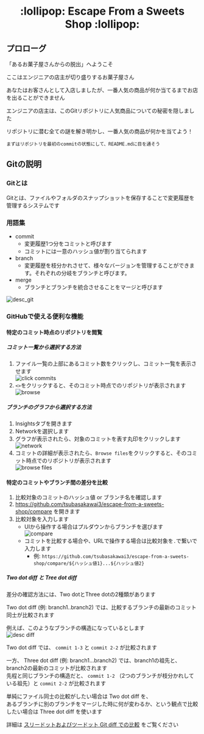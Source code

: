 <h1 align="center">:lollipop: Escape From a Sweets Shop :lollipop:</h1>

## プロローグ

「あるお菓子屋さんからの脱出」へようこそ

ここはエンジニアの店主が切り盛りするお菓子屋さん

あなたはお客さんとして入店しましたが、一番人気の商品が何か当てるまでお店を出ることができません

エンジニアの店主は、このGitリポジトリに人気商品についての秘密を隠しました

リポジトリに潜む全ての謎を解き明かし、一番人気の商品が何かを当てよう！

```
まずはリポジトリを最初のcommitの状態にして、README.mdに目を通そう
```

## Gitの説明
### Gitとは
Gitとは、ファイルやフォルダのスナップショットを保存することで変更履歴を管理するシステムです

### 用語集
- commit
  - 変更履歴1つ分をコミットと呼びます
  - コミットには一意のハッシュ値が割り当てられます
- branch
  - 変更履歴を枝分かれさせて、様々なバージョンを管理することができます。それぞれの分岐をブランチと呼びます。
- merge
  - ブランチとブランチを統合させることをマージと呼びます

![desc_git](./images/desc_git.png)

### GitHubで使える便利な機能
#### 特定のコミット時点のリポジトリを閲覧
##### コミット一覧から選択する方法
1. ファイル一覧の上部にあるコミット数をクリックし、コミット一覧を表示させます  
![click commits](./images/click_commits.png)
1. `<>`をクリックすると、そのコミット時点でのリポジトリが表示されます  
![browse](./images/browse.png)

##### ブランチのグラフから選択する方法
1. Insightsタブを開きます
1. Networkを選択します
1. グラフが表示されたら、対象のコミットを表す丸印をクリックします  
![network](./images/network.png)
1. コミットの詳細が表示されたら、`Browse files`をクリックすると、そのコミット時点でのリポジトリが表示されます  
![browse files](./images/browse_files.png)

#### 特定のコミットやブランチ間の差分を比較
1. 比較対象のコミットのハッシュ値 or ブランチ名を確認します
1. https://github.com/tsubasakawai3/escape-from-a-sweets-shop/compare を開きます
1. 比較対象を入力します
    - UIから操作する場合はプルダウンからブランチを選びます  
![compare](./images/compare.png)
    - コミットを比較する場合や、URLで操作する場合は比較対象を`.`で繋いで入力します
        - 例: `https://github.com/tsubasakawai3/escape-from-a-sweets-shop/compare/${ハッシュ値1}...${ハッシュ値2}`

##### Two dot diff と Tree dot diff
差分の確認方法には、Two dotとThree dotの2種類があります

Two dot diff (例: branch1..branch2) では、比較するブランチの最新のコミット同士が比較されます

例えば、このようなブランチの構造になっているとします  
![desc diff](./images/desc_diff.png)

Two dot diff では、 `commit 1-3` と `commit 2-2` が比較されます

一方、 Three dot diff (例: branch1...branch2) では、branch1の祖先と、branch2の最新のコミットが比較されます  
先程と同じブランチの構造だと、 `commit 1-2` （2つのブランチが枝分かれしている祖先）と `commit 2-2` が比較されます

単純にファイル同士の比較がしたい場合は Two dot diff を、  
あるブランチに別のブランチをマージした時に何が変わるか、という観点で比較したい場合は Three dot diff を使います

詳細は [スリードットおよびツードット Git diff での比較](https://docs.github.com/ja/pull-requests/collaborating-with-pull-requests/proposing-changes-to-your-work-with-pull-requests/about-comparing-branches-in-pull-requests#three-dot-and-two-dot-git-diff-comparisons) をご覧ください
